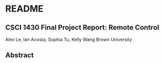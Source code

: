 # README

## CSCI 1430 Final Project Report: Remote Control

Alex Le, Ian Acosta, Sophia Tu, Kelly Wang
Brown University 

## Abstract

